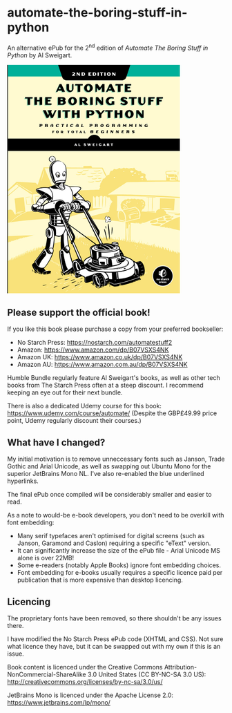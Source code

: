 # automate-the-boring-stuff-in-python

An alternative ePub for the 2<sup>nd</sup> edition of *Automate The Boring Stuff in Python* by Al Sweigart.

<img src="https://github.com/inferno986return/automate-the-boring-stuff-in-python/blob/main/e-book/OEBPS/images/9781593279936.jpg" width="400" height="529" alt="Book cover"/>


## Please support the official book!

If you like this book please purchase a copy from your preferred bookseller:

* No Starch Press: https://nostarch.com/automatestuff2
* Amazon: https://www.amazon.com/dp/B07VSXS4NK
* Amazon UK: https://www.amazon.co.uk/dp/B07VSXS4NK
* Amazon AU: https://www.amazon.com.au/dp/B07VSXS4NK

Humble Bundle regularly feature Al Sweigart's books, as well as other tech books from The Starch Press often at a steep discount. I recommend keeping an eye out for their next bundle.

There is also a dedicated Udemy course for this book: https://www.udemy.com/course/automate/
(Despite the GBP£49.99 price point, Udemy regularly discount their courses.)

## What have I changed?

My initial motivation is to remove unneccessary fonts such as Janson, Trade Gothic and Arial Unicode, as well as swapping out Ubuntu Mono for the superior JetBrains Mono NL. I've also re-enabled the blue underlined hyperlinks.

The final ePub once compiled will be considerably smaller and easier to read.

As a note to would-be e-book developers, you don't need to be overkill with font embedding:

* Many serif typefaces aren't optimised for digital screens (such as Janson, Garamond and Caslon) requiring a specific "eText" version.
* It can significantly increase the size of the ePub file - Arial Unicode MS alone is over 22MB!
* Some e-readers (notably Apple Books) ignore font embedding choices.
* Font embedding for e-books usually requires a specific licence paid per publication that is more expensive than desktop licencing.

## Licencing

The proprietary fonts have been removed, so there shouldn't be any issues there.

I have modified the No Starch Press ePub code (XHTML and CSS). Not sure what licence they have, but it can be swapped out with my own if this is an issue.

Book content is licenced under the Creative Commons Attribution-NonCommercial-ShareAlike 3.0 United States (CC BY-NC-SA 3.0 US): http://creativecommons.org/licenses/by-nc-sa/3.0/us/ 

JetBrains Mono is licenced under the Apache License 2.0: https://www.jetbrains.com/lp/mono/